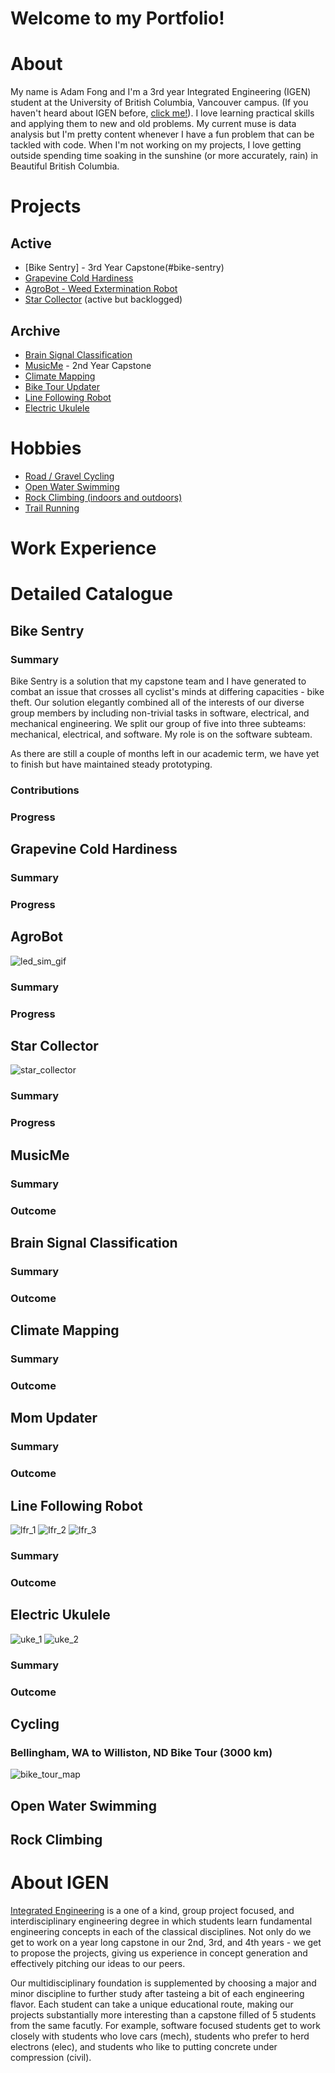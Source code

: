 # Welcome to my Portfolio!

# About
My name is Adam Fong and I'm a 3rd year Integrated Engineering (IGEN) student at the University of British Columbia, Vancouver campus. (If you haven't heard about IGEN before, [click me!](#about-igen)). I love learning practical skills and applying them to new and old problems. My current muse is data analysis but I'm pretty content whenever I have a fun problem that can be tackled with code. When I'm not working on my projects, I love getting outside spending time soaking in the sunshine (or more accurately, rain) in Beautiful British Columbia. 

# Projects

## Active
- [Bike Sentry] - 3rd Year Capstone(#bike-sentry)
- [Grapevine Cold Hardiness](#grapevine-cold-hardiness)
- [AgroBot - Weed Extermination Robot](#agrobot)
- [Star Collector](#star-collector) (active but backlogged)

## Archive
- [Brain Signal Classification](#brain-signal-classification)
- [MusicMe](#musicme) - 2nd Year Capstone 
- [Climate Mapping](#climate-mapping)
- [Bike Tour Updater](#mom-updater)
- [Line Following Robot](#line-following-robot)
- [Electric Ukulele](#electric-ukulele)

# Hobbies
- [Road / Gravel Cycling](#cycling)
- [Open Water Swimming](#open-water-swimming)
- [Rock Climbing (indoors and outdoors)](#rock-climbing)
- [Trail Running](#trail-running)

# Work Experience


# Detailed Catalogue

## Bike Sentry
### Summary
Bike Sentry is a solution that my capstone team and I have generated to combat an issue that crosses all cyclist's minds at differing capacities - bike theft. Our solution elegantly combined all of the interests of our diverse group members by including non-trivial tasks in software, electrical, and mechanical engineering. We split our group of five into three subteams: mechanical, electrical, and software. My role is on the software subteam.

As there are still a couple of months left in our academic term, we have yet to finish but have maintained steady prototyping. 

### Contributions



### Progress

## Grapevine Cold Hardiness
### Summary
### Progress

## AgroBot
![led_sim_gif](../main/images/agrobot_led_sim.gif)
### Summary
### Progress

## Star Collector
![star_collector](../main/images/star_collector.png)

### Summary
### Progress

## MusicMe
### Summary
### Outcome

## Brain Signal Classification
### Summary
### Outcome

## Climate Mapping
### Summary
### Outcome

## Mom Updater

### Summary
### Outcome

## Line Following Robot
![lfr_1](../main/images/line_following_robot_1.jpg)
![lfr_2](../main/images/line_following_robot_2.jpg)
![lfr_3](../main/images/line_following_robot_3.jpg)

### Summary
### Outcome

## Electric Ukulele
![uke_1](../main/images/electric_ukulele_1.jpg)
![uke_2](../main/images/electric_ukulele_2.jpg)
### Summary
### Outcome

## Cycling
### Bellingham, WA to Williston, ND Bike Tour (3000 km)
![bike_tour_map](../main/images/bike_tour_final.png)


## Open Water Swimming

## Rock Climbing

# About IGEN 
[Integrated Engineering](https://www.integratedengineers.ca/) is a one of a kind, group project focused, and interdisciplinary engineering degree in which students learn fundamental engineering concepts in each of the classical disciplines. Not only do we get to work on a year long capstone in our 2nd, 3rd, and 4th years - we get to propose the projects, giving us experience in concept generation and effectively pitching our ideas to our peers. 

Our multidisciplinary foundation is supplemented by choosing a major and minor discipline to further study after tasteing a bit of each engineering flavor. Each student can take a unique educational route, making our projects substantially more interesting than a capstone filled of 5 students from the same facutly. For example, software focused students get to work closely with students who love cars (mech), students who prefer to herd electrons (elec), and students who like to putting concrete under compression (civil). 




